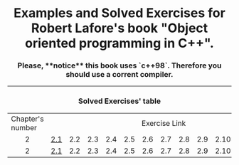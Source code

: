 <h1 align="center">Examples and Solved Exercises for Robert Lafore's book "Object oriented programming in C++".</h1>
<h3 align="center">Please, **notice** this book uses `c++98`. Therefore you should use a corrent compiler.</h3>
<hr>
<h3 align="center">Solved Exercises' table</h3>
<table align="center">
    <tr>
        <td>Chapter's number</td> <td colspan="12" align="center">Exercise Link</td>
    </tr>
    <tr>
        <td align="center">2</td>
        <td>
         <a href="/Exercises/2%20C%2B%2B%20Programming%20Basics/Exercise%202.1.cpp">2.1</a>  
        </td>
        <td>2.2</td>
        <td>2.3</td>
        <td>2.4</td>
        <td>2.5</td>
        <td>2.6</td>
        <td>2.7</td>
        <td>2.8</td>
        <td>2.9</td>
        <td>2.10</td> 
        <td>2.11</td>
        <td>2.12</td>
    </tr>
     <tr>
        <td align="center">2</td>
        <td>
         <a href="/Exercises/2%20C%2B%2B%20Programming%20Basics/Exercise%202.1.cpp">2.1</a>  
        </td>
        <td>2.2</td>
        <td>2.3</td>
        <td>2.4</td>
        <td>2.5</td>
        <td>2.6</td>
        <td>2.7</td>
        <td>2.8</td>
        <td>2.9</td>
        <td>2.10</td> 
        <td>2.11</td>
        <td>2.12</td>
    </tr>
</table>
